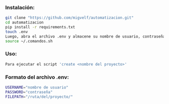 ### Instalación:
```bash
git clone "https://github.com/migvelf/automatizacion.git"
cd automatizacion
pip install -r requirements.txt
touch .env
Luego, abra el archivo .env y almacene su nombre de usuario, contraseña y destino de archivo deseado. Use el formato provisto al final de este README.
source ~/.comandos.sh
```

### Uso:
```bash
Para ejecutar el script 'create <nombre del proyecto>'
```

### Formato del archivo .env:
```bash
USERNAME="nombre de usuario"
PASSWORD="contraseña"
FILEPATH="/ruta/del/proyecto/"
```